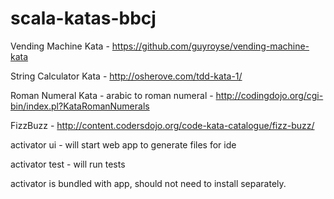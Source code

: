 scala-katas-bbcj
================

Vending Machine Kata - https://github.com/guyroyse/vending-machine-kata

String Calculator Kata - http://osherove.com/tdd-kata-1/

Roman Numeral Kata - arabic to roman numeral - http://codingdojo.org/cgi-bin/index.pl?KataRomanNumerals

FizzBuzz - http://content.codersdojo.org/code-kata-catalogue/fizz-buzz/

activator ui - will start web app to generate files for ide

activator test - will run tests

activator is bundled with app, should not need to install separately.
